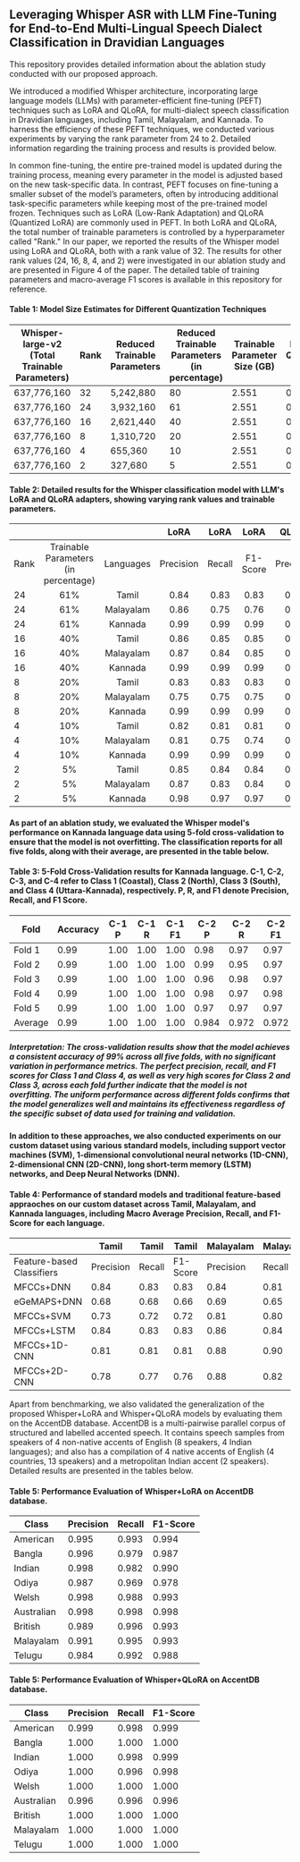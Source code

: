 ## Leveraging Whisper ASR with LLM Fine-Tuning for End-to-End Multi-Lingual Speech Dialect Classification in Dravidian Languages

This repository provides detailed information about the ablation study conducted with our proposed approach.

We introduced a modified Whisper architecture, incorporating large language models (LLMs) with parameter-efficient fine-tuning (PEFT) techniques such as LoRA and QLoRA, for multi-dialect speech classification in Dravidian languages, including Tamil, Malayalam, and Kannada. To harness the efficiency of these PEFT techniques, we conducted various experiments by varying the rank parameter from 24 to 2. Detailed information regarding the training process and results is provided below.

In common fine-tuning, the entire pre-trained model is updated during the training process, meaning every parameter in the model is adjusted based on the new task-specific data. In contrast, PEFT focuses on fine-tuning a smaller subset of the model’s parameters, often by introducing additional task-specific parameters while keeping most of the pre-trained model frozen. Techniques such as LoRA (Low-Rank Adaptation) and QLoRA (Quantized LoRA) are commonly used in PEFT. In both LoRA and QLoRA, the total number of trainable parameters is controlled by a hyperparameter called "Rank." In our paper, we reported the results of the Whisper model using LoRA and QLoRA, both with a rank value of 32. The results for other rank values (24, 16, 8, 4, and 2) were investigated in our ablation study and are presented in Figure 4 of the paper. The detailed table of training parameters and macro-average F1 scores is available in this repository for reference.

#### Table 1: Model Size Estimates for Different Quantization Techniques 

|      Whisper-large-v2 (Total Trainable Parameters) | Rank | Reduced Trainable  Parameters | Reduced Trainable  Parameters (in percentage) | Trainable Parameter Size (GB) | LoRA (8-bit Quantization) Size (GB) | QLoRA (4-bit Quantization) Size (GB) |
|---------------------------------------------------|------|-------------------------------|-----------------------------------------------|---------------------------|--------------------------------------|---------------------------------------|
| 637,776,160                                       | 32   | 5,242,880                       | 80                                            | 2.551                     | 0.654                               | 0.337                               |
| 637,776,160                                       | 24   | 3,932,160                     | 61                                            | 2.551                     | 0.645                                | 0.332                                 |
| 637,776,160                                       | 16   | 2,621,440                     | 40                                            | 2.551                     | 0.645                                | 0.328                                 |
| 637,776,160                                       | 8    | 1,310,720                     | 20                                            | 2.551                     | 0.642                                | 0.324                                 |
| 637,776,160                                       | 4    | 655,360                       | 10                                            | 2.551                     | 0.6396                               | 0.3216                                |
| 637,776,160                                       | 2    | 327,680                       | 5                                             | 2.551                     | 0.6383                               | 0.3203                                |


#### Table 2: Detailed results for the Whisper classification model with LLM's LoRA and QLoRA adapters, showing varying rank values and trainable parameters.

|      |                                        |           |    LoRA   |  LoRA  |   LoRA   |   QLoRA   |  QLoRA |   QLoRA  |
|------|:--------------------------------------:|:---------:|:---------:|:------:|:--------:|:---------:|:------:|:--------:|
| Rank | Trainable  Parameters  (in percentage) | Languages | Precision | Recall | F1-Score | Precision | Recall | F1-Score |
| 24   | 61%                                    | Tamil     | 0.84      | 0.83   | 0.83     | 0.84      | 0.83   | 0.83     |
| 24   | 61%                                    | Malayalam | 0.86      | 0.75   | 0.76     | 0.74      | 0.74   | 0.74     |
| 24   | 61%                                    | Kannada   | 0.99      | 0.99   | 0.99     | 0.99      | 0.99   | 0.99     |
| 16   | 40%                                    | Tamil     | 0.86      | 0.85   | 0.85     | 0.88      | 0.88   | 0.88     |
| 16   | 40%                                    | Malayalam | 0.87      | 0.84   | 0.85     | 0.78      | 0.75   | 0.76     |
| 16   | 40%                                    | Kannada   | 0.99      | 0.99   | 0.99     | 0.99      | 0.99   | 0.99     |
| 8    | 20%                                    | Tamil     | 0.83      | 0.83   | 0.83     | 0.78      | 0.79   | 0.78     |
| 8    | 20%                                    | Malayalam | 0.75      | 0.75   | 0.75     | 0.80      | 0.78   | 0.79     |
| 8    | 20%                                    | Kannada   | 0.99      | 0.99   | 0.99     | 0.98      | 0.98   | 0.98     |
| 4    | 10%                                    | Tamil     | 0.82      | 0.81   | 0.81     | 0.87      | 0.86   | 0.86     |
| 4    | 10%                                    | Malayalam | 0.81      | 0.75   | 0.74     | 0.91      | 0.89   | 0.90     |
| 4    | 10%                                    | Kannada   | 0.99      | 0.99   | 0.99     | 0.99      | 0.99   | 0.99     |
| 2    | 5%                                     | Tamil     | 0.85      | 0.84   | 0.84     | 0.81      | 0.80   | 0.80     |
| 2    | 5%                                     | Malayalam | 0.87      | 0.83   | 0.84     | 0.90      | 0.87   | 0.88     |
| 2    | 5%                                     | Kannada   | 0.98      | 0.97   | 0.97     | 0.97      | 0.97   | 0.97     |


#### As part of an ablation study, we evaluated the Whisper model's performance on Kannada language data using 5-fold cross-validation to ensure that the model is not overfitting. The classification reports for all five folds, along with their average, are presented in the table below.

#### Table 3: 5-Fold Cross-Validation results for Kannada language. C-1, C-2, C-3, and C-4 refer to Class 1 (Coastal), Class 2 (North), Class 3 (South), and Class 4 (Uttara-Kannada), respectively. P, R, and F1 denote Precision, Recall, and F1 Score.

| Fold    | Accuracy | C-1 P | C-1 R  | C-1 F1 | C-2 P | C-2 R | C-2 F1 | C-3 P | C-3 R | C-3 F1 | C-4 P | C-4 R | C-4 F1 |
|---------|----------|-------|--------|--------|--------|-------|--------|-------|-------|--------|-------|-------|--------|
| Fold 1  | 0.99     | 1.00  | 1.00   | 1.00   | 0.98   | 0.97  | 0.97   | 0.96  | 0.97  | 0.97   | 1.00  | 1.00  | 1.00   |
| Fold 2  | 0.99     | 1.00  | 1.00   | 1.00   | 0.99   | 0.95  | 0.97   | 0.95  | 0.99  | 0.97   | 1.00  | 1.00  | 1.00   |
| Fold 3  | 0.99     | 1.00  | 1.00   | 1.00   | 0.96   | 0.98  | 0.97   | 0.98  | 0.95  | 0.97   | 1.00  | 1.00  | 1.00   |
| Fold 4  | 0.99     | 1.00  | 1.00   | 1.00   | 0.98   | 0.97  | 0.98   | 0.97  | 0.98  | 0.97   | 1.00  | 1.00  | 1.00   |
| Fold 5  | 0.99     | 1.00  | 1.00   | 1.00   | 0.97   | 0.97  | 0.97   | 0.97  | 0.97  | 0.97   | 1.00  | 1.00  | 1.00   |
| Average | 0.99     | 1.00  | 1.00   | 1.00   | 0.984  | 0.972 | 0.972  | 0.964 | 0.972 | 0.97   | 1.00  | 1.00  | 1.00   |


##### **Interpretation:** The cross-validation results show that the model achieves a consistent accuracy of 99% across all five folds, with no significant variation in performance metrics. The perfect precision, recall, and F1 scores for Class 1 and Class 4, as well as very high scores for Class 2 and Class 3, across each fold further indicate that the model is not overfitting. The uniform performance across different folds confirms that the model generalizes well and maintains its effectiveness regardless of the specific subset of data used for training and validation.


#### In addition to these approaches, we also conducted experiments on our custom dataset using various standard models, including support vector machines (SVM), 1-dimensional convolutional neural networks (1D-CNN), 2-dimensional CNN (2D-CNN), long short-term memory (LSTM) networks, and Deep Neural Networks (DNN). 

#### Table 4: Performance of standard models and traditional feature-based appraoches on our custom dataset across Tamil, Malayalam, and Kannada languages, including Macro Average Precision, Recall, and F1-Score for each language.

|                   | Tamil     | Tamil  | Tamil    | Malayalam | Malayalam | Malayalam | Kannada   | Kannada | Kannada  |
|-------------------|-----------|--------|----------|-----------|-----------|-----------|-----------|---------|----------|
| Feature-based Classifiers       | Precision | Recall | F1-Score | Precision | Recall    | F1-Score  | Precision | Recall  | F1-Score |
| MFCCs+DNN         | 0.84      | 0.83   | 0.83     | 0.84      | 0.81      | 0.82      | 0.95      | 0.95    | 0.95     |
| eGeMAPS+DNN       | 0.68      | 0.68   | 0.66     | 0.69      | 0.65      | 0.66      | 0.86      | 0.86    | 0.86     |
| MFCCs+SVM        | 0.73      | 0.72   | 0.72     | 0.81      | 0.80      | 0.80      | 0.91      | 0.91    | 0.91     |
| MFCCs+LSTM       | 0.84      | 0.83   | 0.83     | 0.86      | 0.84      | 0.85      | 0.97      | 0.97    | 0.97     |
| MFCCs+1D-CNN      | 0.81      | 0.81   | 0.81     | 0.88      | 0.90      | 0.88      | 0.96      | 0.96    | 0.96     |
| MFCCs+2D-CNN      | 0.78      | 0.77   | 0.76     | 0.88      | 0.82      | 0.83      | 0.97      | 0.97    | 0.97     |

Apart from benchmarking, we also validated the generalization of the proposed Whisper+LoRA and Whisper+QLoRA models by evaluating them on the AccentDB database. AccentDB is a multi-pairwise parallel corpus of structured and labelled accented speech. It contains speech samples from speakers of 4 non-native accents of English (8 speakers, 4 Indian languages); and also has a compilation of 4 native accents of English (4 countries, 13 speakers) and a metropolitan Indian accent (2 speakers). Detailed results are presented in the tables below.

#### Table 5: Performance Evaluation of Whisper+LoRA on AccentDB database.

| Class | Precision | Recall | F1-Score |
|-------|-----------|--------|----------|
| American     | 0.995     | 0.993  | 0.994    |
| Bangla     | 0.996     | 0.979  | 0.987    |
| Indian     | 0.998     | 0.982  | 0.990    |
| Odiya     | 0.987     | 0.969  | 0.978    |
| Welsh     | 0.998     | 0.988  | 0.993    |
| Australian     | 0.998     | 0.998  | 0.998    |
| British     | 0.989     | 0.996  | 0.993    |
| Malayalam     | 0.991     | 0.995  | 0.993    |
| Telugu     | 0.984     | 0.992  | 0.988    |

#### Table 5: Performance Evaluation of Whisper+QLoRA on AccentDB database.

| Class   | Precision | Recall  | F1-Score | 
|---------|-----------|---------|----------|
| American | 0.999     | 0.998   | 0.999    | 
| Bangla | 1.000     | 1.000   | 1.000    | 
| Indian | 1.000     | 0.998   | 0.999    | 
| Odiya | 1.000     | 0.996   | 0.998    | 
| Welsh | 1.000     | 1.000   | 1.000    | 
| Australian | 0.996     | 0.996   | 0.996    | 
| British | 1.000     | 1.000   | 1.000    | 
| Malayalam | 1.000     | 1.000   | 1.000    | 
| Telugu | 1.000     | 1.000   | 1.000    | 




